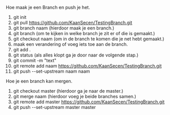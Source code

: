 Hoe maak je een Branch en push je het.

1. git init
2. git pull https://github.com/KaanSecen/TestingBranch.git
3. git branch naam (hierdoor maak je een branch.)
4. git branch (om te kijken in welke branch je zit er of die is gemaakt.)
5. git checkout naam (om in de branch te komen die je net hebt gemaakt.)
6. maak een verandering of voeg iets toe aan de branch.
7. git add .
8. git status (als alles klopt ga je door naar de volgende stap.)
9. git commit -m "text"
10. git remote add naam https://github.com/KaanSecen/TestingBranch.git
11. git push --set-upstream naam naam

Hoe je een branch kan mergen.

1. git checkout master (hierdoor ga je naar de master.)
2. git merge naam (hierdoor voeg je beide branches samen.)
3. git remote add master https://github.com/KaanSecen/TestingBranch.git 
4. git push --set-upstream master master